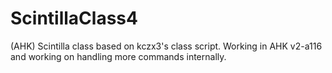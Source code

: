 # ScintillaClass4
(AHK) Scintilla class based on kczx3's class script.  Working in AHK v2-a116 and working on handling more commands internally.
